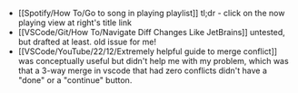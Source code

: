 - [[Spotify/How To/Go to song in playing playlist]] tl;dr - click on the now playing view at right's title link
- [[VSCode/Git/How To/Navigate Diff Changes Like JetBrains]] untested, but drafted at least. old issue for me!
- [[VSCode/YouTube/22/12/Extremely helpful guide to merge conflict]] was conceptually useful but didn't help me with my problem, which was that a 3-way merge in vscode that had zero conflicts didn't have a "done" or a "continue" button.